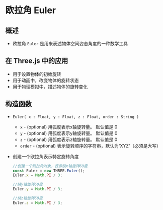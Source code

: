 # 欧拉角 Euler

## 概述

+ 欧拉角 `Euler` 是用来表述物体空间姿态角度的一种数学工具

## 在 Three.js 中的应用

+ 用于设置物体的初始旋转
+ 用于动画中，改变物体的旋转状态
+ 用于物理模拟中，描述物体的旋转变化

## 构造函数

+ `Euler( x : Float, y : Float, z : Float, order : String )`

  + `x` - (optional) 用弧度表示x轴旋转量。 默认值是 0
  + `y` - (optional) 用弧度表示y轴旋转量。 默认值是 0
  + `z` - (optional) 用弧度表示z轴旋转量。 默认值是 0
  + `order` - (optional) 表示旋转顺序的字符串，默认为'XYZ'（必须是大写）

+ 创建一个欧拉角表示特定旋转角度

  ```js
  //创建一个欧拉角对象，表示绕x轴旋转60度
  const Euler = new THREE.Euler();
  Euler.x = Math.PI / 3;

  //绕y轴旋转60度
  Euler.y = Math.PI / 3;

  //绕z轴旋转60度
  Euler.z = Math.PI / 3;
  ```
